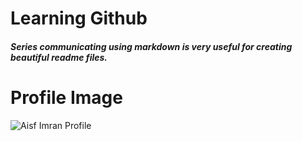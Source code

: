 # Learning Github
##### Series communicating using markdown is very useful for creating beautiful readme files.

# Profile Image

![Aisf Imran Profile](
https://avatars.githubusercontent.com/u/63271346?v=4
)
